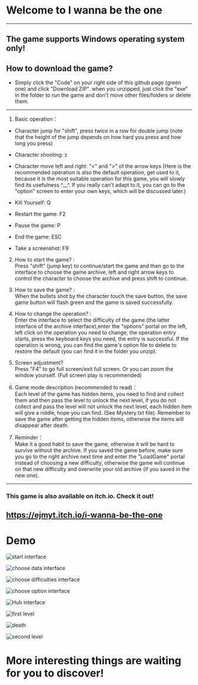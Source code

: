 # Welcome to I wanna be the one
---
## The game supports Windows operating system only!
## How to download the game? <br>
* Simply click the "Code" on your right side of this github page (green one) and click "Download ZIP". when you unzipped, just click the "exe" in the folder to run the game and don't move other files/folders or delete them.
---
1. Basic operation：
* Character jump for "shift", press twice in a row for double jump 
(note that the height of the jump depends on how hard you press and how long you press)

* Character shooting: z

* Character move left and right:
"<" and ">" of the arrow keys
(Here is the recommended operation is also the default operation, get used to it, because it is the most suitable operation for this game, you will slowly find its usefulness ^__^. If you really can't adapt to it, you can go to the "option" screen to enter your own keys, which will be discussed later.)

* Kill Yourself: Q

* Restart the game: F2

* Pause the game: P

* End the game: ESC

* Take a screenshot: F9

2. How to start the game? :<br>
Press "shift" (jump key) to continue/start the game and then go to the interface to choose the game archive, left and right arrow keys to control the character to choose the archive and press shift to continue.

3. How to save the game? :<br>
When the bullets shot by the character touch the save button, the save game button will flash green and the game is saved successfully.

4. How to change the operation? :<br>
Enter the interface to select the difficulty of the game (the latter interface of the archive interface),enter the "options" portal on the left, left click on the operation you need to change, the operation entry starts, press the keyboard keys you need, the entry is successful. If the operation is wrong, you can find the game's option file to delete to restore the default (you can find it in the folder you unzip).

5. Screen adjustment?<br>
Press "F4" to go full screen/exit full screen. Or you can zoom the window yourself. (Full screen play is recommended)

6. Game mode description (recommended to read)：<br>
Each level of the game has hidden items, you need to find and collect them and then pass the level to unlock the next level, if you do not collect and pass the level will not unlock the next level, each hidden item will give a riddle, hope you can find. 
(See Mystery.txt file). Remember to save the game after getting the hidden items, otherwise the items will disappear after death.

7. Reminder：<br>
Make it a good habit to save the game, otherwise it will be hard to survive without the archive.
If you saved the game before, make sure you go to the right archive next time and enter the "LoadGame" portal instead of choosing a new difficulty, otherwise the game will continue on that new difficulty and overwrite your old archive (if you saved in the new one).
---
### This game is also available on itch.io. Check it out!
https://ejmyt.itch.io/i-wanna-be-the-one
---
# Demo
![start interface](demo-screenshots/1.jpg "start interface")

![choose data interface](demo-screenshots/2.jpg "choose data interface")

![choose difficulties interface](demo-screenshots/3.jpg "choose difficulties interface")

![choose option interface](demo-screenshots/4.jpg "choose option interface")

![Hub interface](demo-screenshots/5.jpg "Hub interface")

![first level](demo-screenshots/6.jpg "first level")

![death](demo-screenshots/7.jpg "death")

![second level](demo-screenshots/8.jpg "second level")

# More interesting things are waiting for you to discover!
